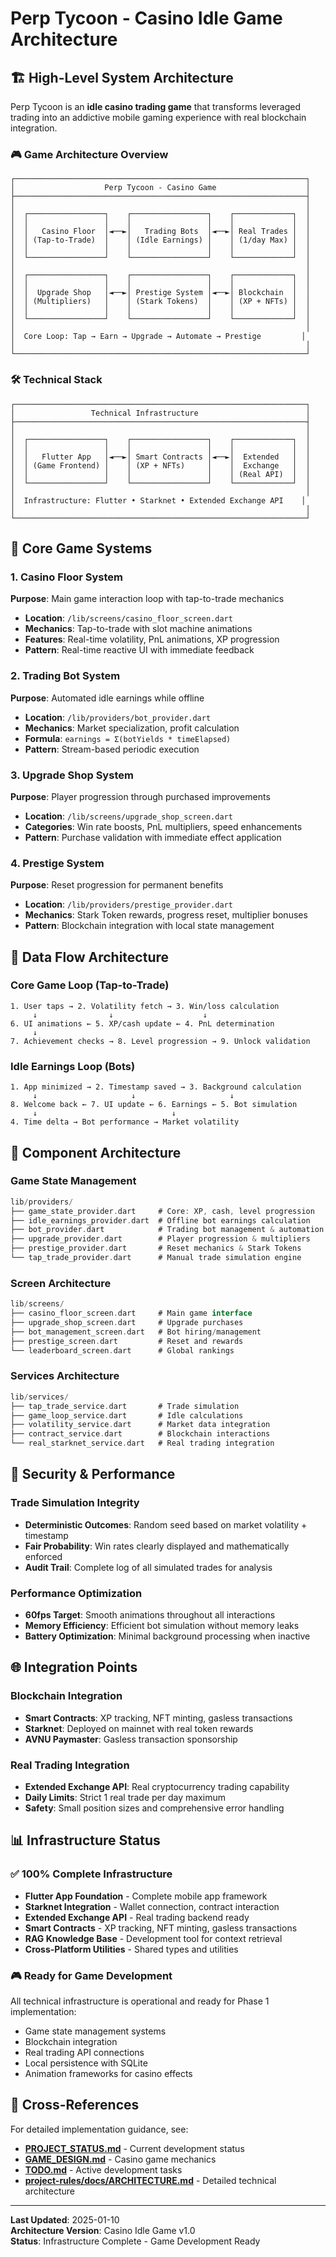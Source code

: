 # Perp Tycoon - Casino Idle Game Architecture

## 🏗️ High-Level System Architecture

Perp Tycoon is an **idle casino trading game** that transforms leveraged trading into an addictive mobile gaming experience with real blockchain integration.

### 🎮 Game Architecture Overview
```
┌─────────────────────────────────────────────────────────────────┐
│                    Perp Tycoon - Casino Game                    │
├─────────────────────────────────────────────────────────────────┤
│                                                                 │
│  ┌─────────────────┐    ┌─────────────────┐    ┌─────────────┐  │
│  │                 │    │                 │    │             │  │
│  │   Casino Floor  │◄──►│   Trading Bots  │◄──►│ Real Trades │  │
│  │ (Tap-to-Trade)  │    │ (Idle Earnings) │    │ (1/day Max) │  │
│  │                 │    │                 │    │             │  │
│  └─────────────────┘    └─────────────────┘    └─────────────┘  │
│                                                                 │
│  ┌─────────────────┐    ┌─────────────────┐    ┌─────────────┐  │
│  │                 │    │                 │    │             │  │
│  │  Upgrade Shop   │◄──►│ Prestige System │◄──►│ Blockchain  │  │
│  │ (Multipliers)   │    │ (Stark Tokens)  │    │ (XP + NFTs) │  │
│  │                 │    │                 │    │             │  │
│  └─────────────────┘    └─────────────────┘    └─────────────┘  │
│                                                                 │
│  Core Loop: Tap → Earn → Upgrade → Automate → Prestige         │
│                                                                 │
└─────────────────────────────────────────────────────────────────┘
```

### 🛠️ Technical Stack
```
┌─────────────────────────────────────────────────────────────────┐
│                 Technical Infrastructure                        │
├─────────────────────────────────────────────────────────────────┤
│                                                                 │
│  ┌─────────────────┐    ┌─────────────────┐    ┌─────────────┐  │
│  │                 │    │                 │    │             │  │
│  │   Flutter App   │◄──►│ Smart Contracts │◄──►│  Extended   │  │
│  │ (Game Frontend) │    │ (XP + NFTs)     │    │  Exchange   │  │
│  │                 │    │                 │    │ (Real API)  │  │
│  └─────────────────┘    └─────────────────┘    └─────────────┘  │
│                                                                 │
│  Infrastructure: Flutter • Starknet • Extended Exchange API    │
│                                                                 │
└─────────────────────────────────────────────────────────────────┘
```

## 🎯 Core Game Systems

### 1. Casino Floor System
**Purpose**: Main game interaction loop with tap-to-trade mechanics
- **Location**: `/lib/screens/casino_floor_screen.dart`
- **Mechanics**: Tap-to-trade with slot machine animations
- **Features**: Real-time volatility, PnL animations, XP progression
- **Pattern**: Real-time reactive UI with immediate feedback

### 2. Trading Bot System
**Purpose**: Automated idle earnings while offline
- **Location**: `/lib/providers/bot_provider.dart`
- **Mechanics**: Market specialization, profit calculation
- **Formula**: `earnings = Σ(botYields * timeElapsed)`
- **Pattern**: Stream-based periodic execution

### 3. Upgrade Shop System
**Purpose**: Player progression through purchased improvements
- **Location**: `/lib/screens/upgrade_shop_screen.dart`
- **Categories**: Win rate boosts, PnL multipliers, speed enhancements
- **Pattern**: Purchase validation with immediate effect application

### 4. Prestige System
**Purpose**: Reset progression for permanent benefits
- **Location**: `/lib/providers/prestige_provider.dart`
- **Mechanics**: Stark Token rewards, progress reset, multiplier bonuses
- **Pattern**: Blockchain integration with local state management

## 🔄 Data Flow Architecture

### Core Game Loop (Tap-to-Trade)
```
1. User taps → 2. Volatility fetch → 3. Win/loss calculation
     ↓                ↓                    ↓
6. UI animations ← 5. XP/cash update ← 4. PnL determination
     ↓
7. Achievement checks → 8. Level progression → 9. Unlock validation
```

### Idle Earnings Loop (Bots)
```
1. App minimized → 2. Timestamp saved → 3. Background calculation
     ↓                     ↓                     ↓
8. Welcome back ← 7. UI update ← 6. Earnings ← 5. Bot simulation
     ↓                              ↓
4. Time delta → Bot performance → Market volatility
```

## 🧩 Component Architecture

### Game State Management
```dart
lib/providers/
├── game_state_provider.dart     # Core: XP, cash, level progression
├── idle_earnings_provider.dart  # Offline bot earnings calculation  
├── bot_provider.dart            # Trading bot management & automation
├── upgrade_provider.dart        # Player progression & multipliers
├── prestige_provider.dart       # Reset mechanics & Stark Tokens
└── tap_trade_provider.dart      # Manual trade simulation engine
```

### Screen Architecture
```dart
lib/screens/
├── casino_floor_screen.dart     # Main game interface
├── upgrade_shop_screen.dart     # Upgrade purchases
├── bot_management_screen.dart   # Bot hiring/management
├── prestige_screen.dart         # Reset and rewards
└── leaderboard_screen.dart      # Global rankings
```

### Services Architecture
```dart
lib/services/
├── tap_trade_service.dart       # Trade simulation
├── game_loop_service.dart       # Idle calculations
├── volatility_service.dart      # Market data integration
├── contract_service.dart        # Blockchain interactions
└── real_starknet_service.dart   # Real trading integration
```

## 🔐 Security & Performance

### Trade Simulation Integrity
- **Deterministic Outcomes**: Random seed based on market volatility + timestamp
- **Fair Probability**: Win rates clearly displayed and mathematically enforced
- **Audit Trail**: Complete log of all simulated trades for analysis

### Performance Optimization
- **60fps Target**: Smooth animations throughout all interactions
- **Memory Efficiency**: Efficient bot simulation without memory leaks
- **Battery Optimization**: Minimal background processing when inactive

## 🌐 Integration Points

### Blockchain Integration
- **Smart Contracts**: XP tracking, NFT minting, gasless transactions
- **Starknet**: Deployed on mainnet with real token rewards
- **AVNU Paymaster**: Gasless transaction sponsorship

### Real Trading Integration
- **Extended Exchange API**: Real cryptocurrency trading capability
- **Daily Limits**: Strict 1 real trade per day maximum
- **Safety**: Small position sizes and comprehensive error handling

## 📊 Infrastructure Status

### ✅ 100% Complete Infrastructure
- **Flutter App Foundation** - Complete mobile app framework
- **Starknet Integration** - Wallet connection, contract interaction  
- **Extended Exchange API** - Real trading backend ready
- **Smart Contracts** - XP tracking, NFT minting, gasless transactions
- **RAG Knowledge Base** - Development tool for context retrieval
- **Cross-Platform Utilities** - Shared types and utilities

### 🎮 Ready for Game Development
All technical infrastructure is operational and ready for Phase 1 implementation:
- Game state management systems
- Blockchain integration
- Real trading API connections
- Local persistence with SQLite
- Animation frameworks for casino effects

## 🔗 Cross-References

For detailed implementation guidance, see:
- **[PROJECT_STATUS.md](PROJECT_STATUS.md)** - Current development status
- **[GAME_DESIGN.md](GAME_DESIGN.md)** - Casino game mechanics
- **[TODO.md](TODO.md)** - Active development tasks
- **[project-rules/docs/ARCHITECTURE.md](../project-rules/docs/ARCHITECTURE.md)** - Detailed technical architecture

---

**Last Updated**: 2025-01-10  
**Architecture Version**: Casino Idle Game v1.0  
**Status**: Infrastructure Complete - Game Development Ready